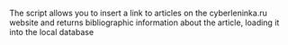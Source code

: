 The script allows you to insert a link to articles on the cyberleninka.ru website and returns bibliographic information about the article, loading it into the local database
